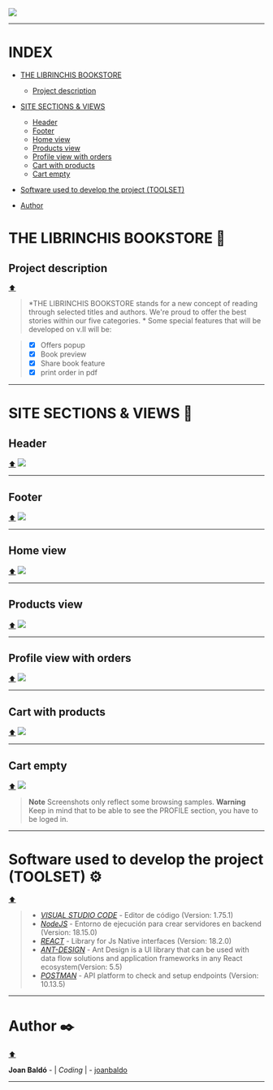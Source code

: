 ![](./src/assets/R_Banner.jpg)

***
# INDEX
- [THE LIBRINCHIS BOOKSTORE](#the-librinchis-bookstore)
    - [Project description](#project-description)

- [SITE SECTIONS & VIEWS](#site-sections-&-views)
    - [Header](#header)
    - [Footer](#footer)
    - [Home view](#home-view)
    - [Products view](#products-view)
    - [Profile view with orders](#profile-view-with-orders)
    - [Cart with products](#cart-with-products)
    - [Cart empty](#cart-empty)

- [Software used to develop the project (TOOLSET)](#software-used-to-develop-the-project-toolset-%EF%B8%8F)

- [Author](#author-%EF%B8%8F)



# THE LIBRINCHIS BOOKSTORE 📅
## Project description
[⬆️](#index)

>*THE LIBRINCHIS BOOKSTORE  stands for a new concept of reading through selected titles and authors. We're proud to offer the best stories within our five categories. *
>Some special features that will be developed on v.II will be:

>- [X] Offers popup
>- [X] Book preview
>- [X] Share book feature
>- [X] print order in pdf


***
# SITE SECTIONS & VIEWS 📅
## Header
[⬆️](#index)
![](./src/assets/R_Header.jpg)

***

## Footer
[⬆️](#index)
![](./src/assets/R_Footer.jpg)

***

## Home view
[⬆️](#index)
![](./src/assets/R_Home.jpg)

***

## Products view
[⬆️](#index)
![](./src/assets/R_Products.jpg)

***

## Profile view with orders
[⬆️](#index)
![](./src/assets/R_Profile.jpg)

***

## Cart with products
[⬆️](#index)
![](./src/assets/R_Cart.jpg)

***

## Cart empty
[⬆️](#index)
![](./src/assets/R_Cart_E.jpg)


> __Note__
Screenshots only reflect some browsing samples.
> __Warning__
Keep in mind that to be able to see the PROFILE section, you have to be loged in.

***
# Software used to develop the project (TOOLSET) ⚙️
[⬆️](#index)


>* [*VISUAL STUDIO CODE*](https://code.visualstudio.com/) - Editor de código (Version: 1.75.1)
>* [*NodeJS*](https://code.visualstudio.com/) - Entorno de ejecución para crear servidores en backend (Version: 18.15.0)
>* [*REACT*](https://es.react.dev/) - Library for Js Native interfaces (Version: 18.2.0)
>* [*ANT-DESIGN*](https://ant.design/) - Ant Design is a UI library that can be used with data flow solutions and application frameworks in any React ecosystem(Version: 5.5)
>* [*POSTMAN*](https://www.postman.com/) - API platform to check and setup endpoints (Version: 10.13.5)


***
# Author ✒️
[⬆️](#índice)

**Joan Baldó** - | *Coding* | - [joanbaldo](https://github.com/joanbaldo)

***